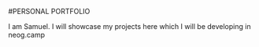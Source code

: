 #PERSONAL PORTFOLIO

I am Samuel.
I will showcase my projects here which I will be developing in neog.camp